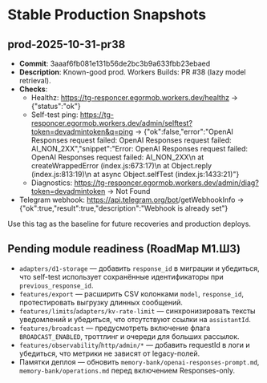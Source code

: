 # Stable Production Snapshots

## prod-2025-10-31-pr38
- **Commit**: 3aaaf6fb081e131b56de2bc3b9a633fbb23ebaed
- **Description**: Known-good prod. Workers Builds: PR #38 (lazy model retrieval).
- **Checks**:
  - Healthz: https://tg-responcer.egormob.workers.dev/healthz → {"status":"ok"}
  - Self-test ping: https://tg-responcer.egormob.workers.dev/admin/selftest?token=devadmintoken&q=ping → {"ok":false,"error":"OpenAI Responses request failed: OpenAI Responses request failed: AI_NON_2XX","snippet":"Error: OpenAI Responses request failed: OpenAI Responses request failed: AI_NON_2XX\n    at createWrappedError (index.js:673:17)\n    at Object.reply (index.js:813:19)\n    at async Object.selfTest (index.js:1433:21)"}
  - Diagnostics: https://tg-responcer.egormob.workers.dev/admin/diag?token=devadmintoken → Not Found
- Telegram webhook: https://api.telegram.org/bot<token>/getWebhookInfo → {"ok":true,"result":true,"description":"Webhook is already set"}

Use this tag as the baseline for future recoveries and production deploys.

## Pending module readiness (RoadMap M1.Ш3)
- `adapters/d1-storage` — добавить `response_id` в миграции и убедиться, что self-test использует сохранённые идентификаторы при `previous_response_id`.
- `features/export` — расширить CSV колонками `model`, `response_id`, протестировать выгрузку длинных сообщений.
- `features/limits`/`adapters/kv-rate-limit` — синхронизировать тексты уведомлений и убедиться, что отсутствуют ссылки на `assistantId`.
- `features/broadcast` — предусмотреть включение флага `BROADCAST_ENABLED`, троттлинг и очереди для больших рассылок.
- `features/observability`/`http/admin/*` — добавить requestId в логи и убедиться, что метрики не зависят от legacy-полей.
- Памятки деплоя — обновить `memory-bank/openai-responses-prompt.md`, `memory-bank/operations.md` перед включением Responses-only.
